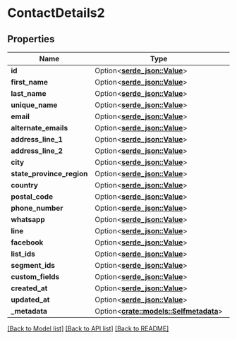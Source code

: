 # ContactDetails2

## Properties

Name | Type | Description | Notes
------------ | ------------- | ------------- | -------------
**id** | Option<[**serde_json::Value**](.md)> |  | 
**first_name** | Option<[**serde_json::Value**](.md)> |  | [optional]
**last_name** | Option<[**serde_json::Value**](.md)> |  | [optional]
**unique_name** | Option<[**serde_json::Value**](.md)> |  | [optional]
**email** | Option<[**serde_json::Value**](.md)> |  | [optional]
**alternate_emails** | Option<[**serde_json::Value**](.md)> |  | [optional]
**address_line_1** | Option<[**serde_json::Value**](.md)> |  | [optional]
**address_line_2** | Option<[**serde_json::Value**](.md)> |  | [optional]
**city** | Option<[**serde_json::Value**](.md)> |  | [optional]
**state_province_region** | Option<[**serde_json::Value**](.md)> |  | [optional]
**country** | Option<[**serde_json::Value**](.md)> |  | [optional]
**postal_code** | Option<[**serde_json::Value**](.md)> |  | [optional]
**phone_number** | Option<[**serde_json::Value**](.md)> |  | [optional]
**whatsapp** | Option<[**serde_json::Value**](.md)> |  | [optional]
**line** | Option<[**serde_json::Value**](.md)> |  | [optional]
**facebook** | Option<[**serde_json::Value**](.md)> |  | [optional]
**list_ids** | Option<[**serde_json::Value**](.md)> |  | 
**segment_ids** | Option<[**serde_json::Value**](.md)> |  | [optional]
**custom_fields** | Option<[**serde_json::Value**](.md)> |  | [optional]
**created_at** | Option<[**serde_json::Value**](.md)> |  | 
**updated_at** | Option<[**serde_json::Value**](.md)> |  | 
**_metadata** | Option<[**crate::models::Selfmetadata**](selfmetadata.md)> |  | [optional]

[[Back to Model list]](../README.md#documentation-for-models) [[Back to API list]](../README.md#documentation-for-api-endpoints) [[Back to README]](../README.md)


